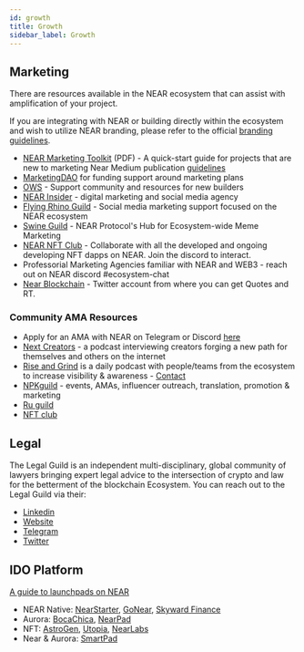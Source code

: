```yaml
---
id: growth
title: Growth
sidebar_label: Growth
---
```


## Marketing

There are resources available in the NEAR ecosystem that can assist with amplification of your project.

If you are integrating with NEAR or building directly within the ecosystem and wish to utilize NEAR branding, please refer to the official [branding guidelines](https://near.org/brand/).

* [NEAR Marketing Toolkit](https://drive.google.com/file/d/1FQsRs5G0sokoaH-n-Jop-mOAYIxUEXTe/view?usp=sharing) (PDF) - A quick-start guide for projects that are new to marketing
Near Medium publication [guidelines](https://docs.google.com/document/d/1MNy9PikQWHLiXQyDs-E7ijeA79rsBZ2TY3wzh6GGG08/edit?usp=sharing)
* [MarketingDAO](https://gov.near.org/t/guide-how-to-submit-a-funding-proposal-to-the-marketing-dao/4603) for funding support around marketing plans
* [OWS](https://near.org/sandbox/) - Support community and resources for new builders
* [NEAR Insider](https://drive.google.com/file/d/1MboTFLzp-8ydMgyVcww0H_BgjUpPnWOR/view) - digital marketing and social media agency
* [Flying Rhino Guild](https://www.flyingrhinomedia.com/) - Social media marketing support focused on the NEAR ecosystem
* [Swine Guild](https://swineguild.com/) - NEAR Protocol's Hub for Ecosystem-wide Meme Marketing
* [NEAR NFT Club](https://nearnft.club/) - Collaborate with all the developed and ongoing developing NFT dapps on NEAR. Join the discord to interact.
* Professorial Marketing Agencies familiar with NEAR and WEB3 - reach out on NEAR discord #ecosystem-chat
* [Near Blockchain](https://twitter.com/NEAR_Blockchain) - Twitter account from where you can get Quotes and RT.

### Community AMA Resources

* Apply for an AMA with NEAR on Telegram or Discord [here](https://docs.google.com/forms/d/e/1FAIpQLSc0Xf9UdCuZmJ9mTooqtyDpthRFfn1-yfC0yfGdBAAdnA_Vhg/viewform)
* [Next Creators](https://nextcreators.simplecast.com/) - a podcast interviewing creators forging a new path for themselves and others on the internet
* [Rise and Grind](https://twitter.com/risengrind_near) is a daily podcast with people/teams from the ecosystem to increase visibility & awareness - [Contact](https://t.me/riseandgrindnear)
* [NPKguild](https://t.me/damboy22) - events, AMAs, influencer outreach, translation, promotion & marketing
* [Ru guild](https://t.me/yu1ian)
* [NFT club](https://t.me/naveenkandwal)

## Legal


The Legal Guild is an independent multi-disciplinary, global community of lawyers bringing expert legal advice to the intersection of crypto and law for the betterment of the blockchain Ecosystem.
You can reach out to the Legal Guild via their: 

* [Linkedin](https://www.linkedin.com/company/near-legal-guild?originalSubdomain=es)
* [Website](https://nearlegal.com/)
* [Telegram](https://t.me/NEARLegal)
* [Twitter](https://twitter.com/GuildNear)

## IDO Platform

[A guide to launchpads on NEAR](https://medium.com/nearweek/a-guide-to-launchpads-on-near-ido-edition-b3afe6659cb9)

* NEAR Native: [NearStarter](https://twitter.com/near_starter), [GoNear](https://gonear.io/), [Skyward Finance](https://skyward.finance/)
* Aurora: [BocaChica](https://bocachica.io/), [NearPad](https://pad.fi/) 
* NFT:  [AstroGen](https://www.astrogen.io/), [Utopia](https://secretskelliessociety.com/launchpad-utopia/), [NearLabs](https://twitter.com/near_labs)
* Near & Aurora: [SmartPad](https://smartpad.network/) 
